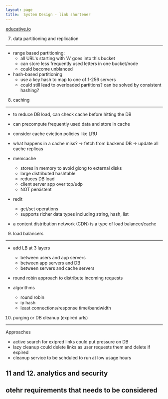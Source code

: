 ```yaml
---
layout: page
title:  System Design - link shortener
---
```


[educative.io](https://www.educative.io/courses/grokking-the-system-design-interview/m2ygV4E81AR)


7. data partitioning and replication
-----------------------
- range based partitioning:
    - all URL's starting with 'A' goes into this bucket
    - can store less frequently used letters in one bucket/node
    - could become unblanced
- hash-based partitioning
    - use a key hash to map to one of 1-256 servers
    - could still lead to overloaded partitions? can be solved by consistent hashing?



8. caching
------------

- to reduce DB load, can check cache before hitting the DB
- can precompute frequently used data and store in cache

- consider cache eviction policies like LRU
- what happens in a cache miss?
    -> fetch from backend DB
    -> update all cache replicas

- memcache
    - stores in memory to avoid giong to external disks
    - large distributed hashtable
    - reduces DB load
    - client server app over tcp/udp
    - NOT persistent

- redit
    - get/set operations
    - supports richer data types including string, hash, list

- a content distribution network (CDN) is a type of load balancer/cache



9. load balancers
----------------



- add LB at 3 layers
    - between users and app servers
    - between app servers and DB
    - between servers and cache servers

- round robin approach to distribute incoming requests

- algorithms
    - round robin
    - ip hash
    - least connections/response time/bandwidth



10. purging or DB cleanup (expired urls)
----------------------

Approaches
- active search for exipred links could put pressure on DB
- lazy cleanup could delete links as user requests them and delete if expired
- cleanup service to be schduled to run at low usage hours



11 and 12. analytics and security
--------------------

otehr requirements that needs to be considered
- 



